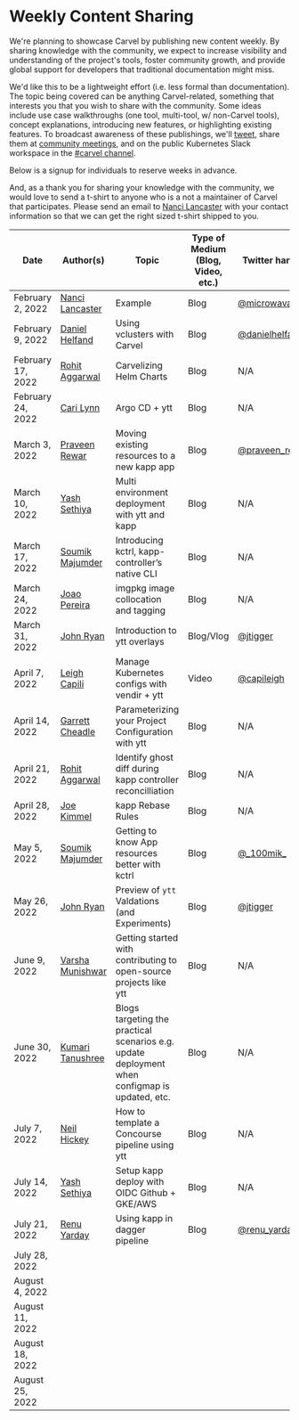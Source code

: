 # Weekly Content Sharing
We're planning to showcase Carvel by publishing new content weekly. By sharing knowledge with the community, we expect to increase visibility and understanding of the project's tools, foster community growth, and provide global support for developers that traditional documentation might miss.

We'd like this to be a lightweight effort (i.e. less formal than documentation). The topic being covered can be anything Carvel-related, something that interests you that you wish to share with the community. Some ideas include use case walkthroughs (one tool, multi-tool, w/ non-Carvel tools), concept explanations, introducing new features, or highlighting existing features. To broadcast awareness of these publishings, we'll [tweet](https://twitter.com/carvel_dev), share them at [community meetings](https://hackmd.io/F7g3RT2hR3OcIh-Iznk2hw), and on the public Kubernetes Slack workspace in the [#carvel channel](https://kubernetes.slack.com/archives/CH8KCCKA5).

Below is a signup for individuals to reserve weeks in advance. 

And, as a thank you for sharing your knowledge with the community, we would love to send a t-shirt to anyone who is a not a maintainer of Carvel that participates. Please send an email to [Nanci Lancaster](mailto:nancil@vmware.com) with your contact information so that we can get the right sized t-shirt shipped to you.

| Date              | Author(s)                                             | Topic                                          | Type of Medium (Blog, Video, etc.) | Twitter handle |
|-------------------|-------------------------------------------------------|------------------------------------------------| --- | --- |
| February 2, 2022  | [Nanci Lancaster](https://github.com/microwavables)   | Example                                        | Blog | [@microwavables](https://twitter.com/microwavables) |
| February 9, 2022  | [Daniel Helfand](https://github.com/danielhelfand)    | Using vclusters with Carvel                    | Blog | [@danielhelfand](https://twitter.com/danielhelfand) |
| February 17, 2022 | [Rohit Aggarwal](https://github.com/rohitagg2020)     | Carvelizing Helm Charts                        | Blog | N/A |
| February 24, 2022 | [Cari Lynn](https://github.com/cari-lynn)             | Argo CD + ytt                                  | Blog | N/A |
| March 3, 2022 | [Praveen Rewar](https://github.com/praveenrewar)      | Moving existing resources to a new kapp app    | Blog | [@praveen_rewar](https://twitter.com/praveen_rewar) |
| March 10, 2022 | [Yash Sethiya](https://github.com/sethiyash)          | Multi environment deployment with ytt and kapp | Blog | N/A |
| March 17, 2022 | [Soumik Majumder](https://github.com/100mik)      | Introducing kctrl, kapp-controller’s native CLI           | Blog | N/A |
| March 24, 2022 | [Joao Pereira](https://github.com/joaopapereira)      | imgpkg image collocation and tagging           | Blog | N/A |
| March 31, 2022 | [John Ryan](https://github.com/pivotaljohn)           | Introduction to ytt overlays | Blog/Vlog | [@jtigger](https://twitter.com/jtigger) |
| April 7, 2022 | [Leigh Capili](https://github.com/stealthybox)  | Manage Kubernetes configs with vendir + ytt | Video | [@capileigh](https://twitter.com/capileigh) |
| April 14, 2022 | [Garrett Cheadle](https://github.com/gcheadle-vmware)  | Parameterizing your Project Configuration with ytt | Blog | N/A |
| April 21, 2022 | [Rohit Aggarwal](https://github.com/rohitagg2020) | Identify ghost diff during kapp controller reconcilliation | Blog |N/A |
| April 28, 2022 | [Joe Kimmel](https://github.com/joe-kimmel-vmw) | kapp Rebase Rules | Blog | N/A |
| May 5, 2022 | [Soumik Majumder](https://github.com/100mik) | Getting to know App resources better with kctrl | Blog| [@\_100mik\_](https://twitter.com/_100mik_) |  
| May 26, 2022 |  [John Ryan](https://github.com/pivotaljohn)  |  Preview of `ytt` Valdations (and Experiments)  | Blog | [@jtigger](https://twitter.com/jtigger) |
| June 9, 2022      | [Varsha Munishwar](https://github.com/vmunishwar)     | Getting started with contributing to open-source projects like ytt | Blog| N/A |                                                       |                                                | |
| June 30, 2022     | [Kumari Tanushree](https://github.com/kumaritanushree) | Blogs targeting the practical scenarios e.g. update deployment when configmap is updated, etc. | Blog |N/A| 
| July 7, 2022      | [Neil Hickey](https://github.com/neil-hickey)|  How to template a Concourse pipeline using ytt | Blog | N/A |
| July 14, 2022     | [Yash Sethiya](https://github.com/sethiyash) | Setup kapp deploy with OIDC Github + GKE/AWS | Blog | N/A |
| July 21, 2022     | [Renu Yarday](https://github.com/renuy)| Using kapp in dagger pipeline| Blog | [@renu_yarday](https://twitter.com/renu_yarday) |
| July 28, 2022     | | | |
| August 4, 2022    | | | |
| August 11, 2022   | | | |
| August 18, 2022   | | | |
| August 25, 2022   | | | |
